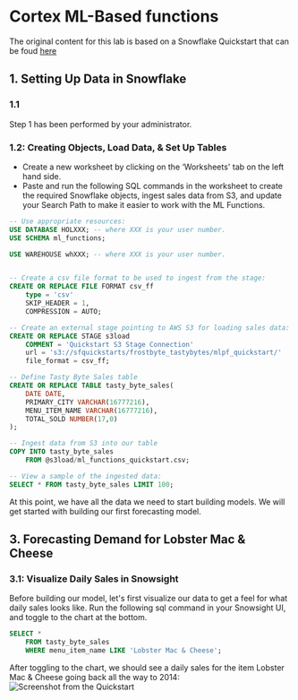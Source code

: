 # Cortex ML-Based functions

The original content for this lab is based on a Snowflake Quickstart that can be foud [here](https://quickstarts.snowflake.com/guide/ml_forecasting_ad/index.html?index=..%2F..index#1)

## 1. Setting Up Data in Snowflake

### 1.1
Step 1 has been performed by your administrator.

### 1.2: Creating Objects, Load Data, & Set Up Tables
- Create a new worksheet by clicking on the ‘Worksheets' tab on the left hand side.
- Paste and run the following SQL commands in the worksheet to create the required Snowflake objects, ingest sales data from S3, and update your Search Path to make it easier to work with the ML Functions.

```SQL
-- Use appropriate resources: 
USE DATABASE HOLXXX; -- where XXX is your user number.
USE SCHEMA ml_functions;

USE WAREHOUSE whXXX; -- where XXX is your user number.


-- Create a csv file format to be used to ingest from the stage: 
CREATE OR REPLACE FILE FORMAT csv_ff
    type = 'csv'
    SKIP_HEADER = 1,
    COMPRESSION = AUTO;

-- Create an external stage pointing to AWS S3 for loading sales data: 
CREATE OR REPLACE STAGE s3load 
    COMMENT = 'Quickstart S3 Stage Connection'
    url = 's3://sfquickstarts/frostbyte_tastybytes/mlpf_quickstart/'
    file_format = csv_ff;

-- Define Tasty Byte Sales table
CREATE OR REPLACE TABLE tasty_byte_sales(
	DATE DATE,
	PRIMARY_CITY VARCHAR(16777216),
	MENU_ITEM_NAME VARCHAR(16777216),
	TOTAL_SOLD NUMBER(17,0)
);

-- Ingest data from S3 into our table
COPY INTO tasty_byte_sales 
    FROM @s3load/ml_functions_quickstart.csv;

-- View a sample of the ingested data: 
SELECT * FROM tasty_byte_sales LIMIT 100;
```
At this point, we have all the data we need to start building models. We will get started with building our first forecasting model.


## 3. Forecasting Demand for Lobster Mac & Cheese

### 3.1: Visualize Daily Sales in Snowsight
Before building our model, let's first visualize our data to get a feel for what daily sales looks like. Run the following sql command in your Snowsight UI, and toggle to the chart at the bottom.
```SQL
SELECT *
	FROM tasty_byte_sales
	WHERE menu_item_name LIKE 'Lobster Mac & Cheese';
```

After toggling to the chart, we should see a daily sales for the item Lobster Mac & Cheese going back all the way to 2014:
![Screenshot from the Quickstart](https://quickstarts.snowflake.com/guide/ml_forecasting_ad/img/985045efe72fef7.png)
